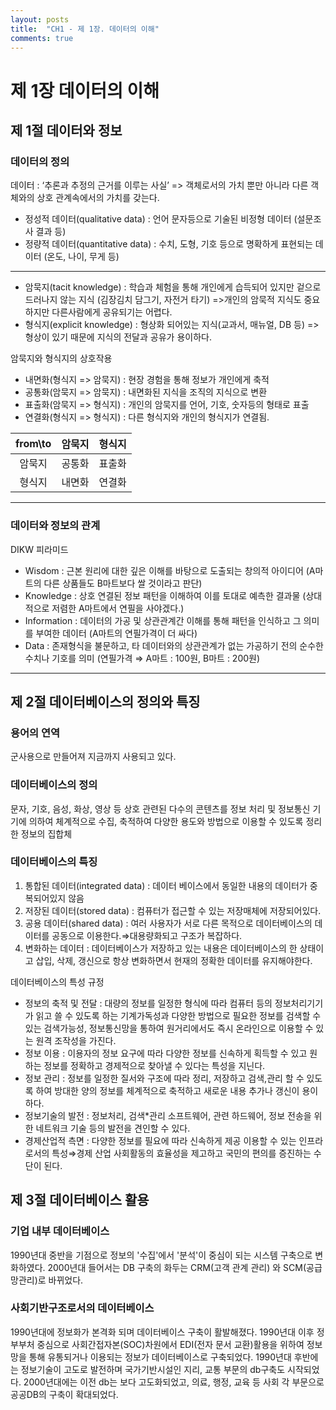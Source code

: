 ```yaml
---
layout: posts
title:  "CH1 - 제 1장. 데이터의 이해"
comments: true
---
```


# 제 1장 데이터의 이해

## 제 1절 데이터와 정보

### 데이터의 정의

데이터 : ‘추론과 추정의 근거를 이루는 사실’ => 객체로서의 가치 뿐만 아니라 다른 객체와의 상호 관계속에서의 가치를 갖는다.

- 정성적 데이터(qualitative data) : 언어 문자등으로 기술된 비정형 데이터 (설문조사 결과 등)
- 정량적 데이터(quantitative data) : 수치, 도형, 기호 등으로 명확하게 표현되는 데이터 (온도, 나이, 무게 등)

---

- 암묵지(tacit knowledge) : 학습과 체험을 통해 개인에게 습득되어 있지만 겉으로 드러나지 않는 지식 (김장김치 담그기, 자전거 타기) =>개인의 암묵적 지식도 중요하지만 다른사람에게 공유되기는 어렵다.
- 형식지(explicit knowledge) : 형상화 되어있는 지식(교과서, 매뉴얼, DB 등) => 형상이 있기 때문에 지식의 전달과 공유가 용이하다.

암묵지와 형식지의 상호작용

- 내면화(형식지 => 암묵지) : 현장 경험을 통해 정보가 개인에게 축적
- 공통화(암묵지 => 암묵지) : 내면화된 지식을 조직의 지식으로 변환
- 표출화(암묵지 => 형식지) : 개인의 암묵지를 언어, 기호, 숫자등의 형태로 표출
- 연결화(형식지 => 형식지) : 다른 형식지와 개인의 형식지가 연결됨.

|from\to|암묵지|형식지|
|:--:|:--:|:--:|
|암묵지|공통화|표출화|
|형식지|내면화|연결화|

---

### 데이터와 정보의 관계

DIKW 피라미드

- Wisdom : 근본 원리에 대한 깊은 이해를 바탕으로 도출되는 창의적 아이디어
(A마트의 다른 상품들도 B마트보다 쌀 것이라고 판단)
- Knowledge : 상호 연결된 정보 패턴을 이해하여 이를 토대로 예측한 결과물
(상대적으로 저렴한 A마트에서 연필을 사야겠다.)
- Information : 데이터의 가공 및 상관관계간 이해를 통해 패턴을 인식하고 그 의미를 부여한 데이터
(A마트의 연필가격이 더 싸다)
- Data : 존재형식을 불문하고, 타 데이터와의 상관관계가 없는 가공하기 전의 순수한 수치나 기호를 의미
(연필가격 ⇒ A마트 : 100원, B마트 : 200원)

---

## 제 2절 데이터베이스의 정의와 특징

### 용어의 연역

군사용으로 만들어져 지금까지 사용되고 있다.

### 데이터베이스의 정의

문자, 기호, 음성, 화상, 영상 등 상호 관련된 다수의 콘텐츠를 정보 처리 및 정보통신 기기에 의하여 체계적으로 수집, 축적하여 다양한 용도와 방법으로 이용할 수 있도록 정리한 정보의 집합체

### 데이터베이스의 특징

1. 통합된 데이터(integrated data) : 데이터 베이스에서 동일한 내용의 데이터가 중복되어있지 않음
2. 저장된 데이터(stored data) : 컴퓨터가 접근할 수 있는 저장매체에 저장되어있다.
3. 공용 데이터(shared data) : 여러 사용자가 서로 다른 목적으로 데이터베이스의 데이터를 공동으로 이용한다.⇒대용량화되고 구조가 복잡하다.
4. 변화하는 데이터 : 데이터베이스가 저장하고 있는 내용은 데이터베이스의 한 상태이고 삽입, 삭제, 갱신으로 항상 변화하면서 현재의 정확한 데이터를 유지해야한다.

데이터베이스의 특성 규정

- 정보의 축적 및 전달 : 대량의 정보를 일정한 형식에 따라 컴퓨터 등의 정보처리기기가 읽고 쓸 수 있도록 하는 기계가독성과 다양한 방법으로 필요한 정보를 검색할 수 있는 검색가능성, 정보통신망을 통하여 원거리에서도 즉시 온라인으로 이용할 수 있는 원격 조작성을 가진다.
- 정보 이용 : 이용자의 정보 요구에 따라 다양한 정보를 신속하게 획득할 수 있고 원하는 정보를 정확하고 경제적으로 찾아낼 수 있다는 특성을 지닌다.
- 정보 관리 : 정보를 일정한 질서와 구조에 따라 정리, 저장하고 검색,관리 할 수 있도록 하여 방대한 양의 정보를 체계적으로 축적하고 새로운 내용 추가나 갱신이 용이하다.
- 정보기술의 발전 : 정보처리, 검색*관리 소프트웨어, 관련 하드웨어, 정보 전송을 위한 네트워크 기술 등의 발전을 견인할 수 있다.
- 경제산업적 측면 : 다양한 정보를 필요에 따라 신속하게 제공 이용할 수 있는 인프라로서의 특성⇒경제 산업 사회활동의 효율성을 제고하고 국민의 편의를 증진하는 수단이 된다.

## 제 3절 데이터베이스 활용

### 기업 내부 데이터베이스

1990년대 중반을 기점으로 정보의 '수집'에서 '분석'이 중심이 되는 시스템 구축으로 변화하였다. 
2000년대 들어서는 DB 구축의 화두는 CRM(고객 관계 관리) 와 SCM(공급망관리)로 바뀌었다. 

### 사회기반구조로서의 데이터베이스

1990년대에 정보화가 본격화 되며 데이터베이스 구축이 활발해졌다. 1990년대 이후 정부부처 중심으로 사회간접자본(SOC)차원에서 EDI(전자 문서 교환)활용을 위하여 정보망을 통해 유통되거나 이용되는 정보가 데이터베이스로 구축되었다.
1990년대 후반에는 정보기술이 고도로 발전하며 국가기반시설인 지리, 교통 부문의 db구축도 시작되었다.
2000년대에는 이전 db는 보다 고도화되었고, 의료, 행정, 교육 등 사회 각 부문으로 공공DB의 구축이 확대되었다.